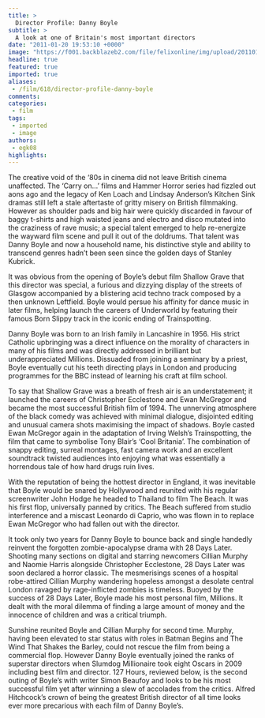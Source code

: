 ```yaml
---
title: >
  Director Profile: Danny Boyle
subtitle: >
  A look at one of Britain's most important directors
date: "2011-01-20 19:53:10 +0000"
image: "https://f001.backblazeb2.com/file/felixonline/img/upload/201101201951-ks607-dannyboy.jpg"
headline: true
featured: true
imported: true
aliases:
 - /film/618/director-profile-danny-boyle
comments:
categories:
 - film
tags:
 - imported
 - image
authors:
 - egk08
highlights:
---
```


The creative void of the ‘80s in cinema did not leave British cinema unaffected. The ‘Carry on…’ films and Hammer Horror series had fizzled out aons ago and the legacy of Ken Loach and Lindsay Anderson’s Kitchen Sink dramas still left a stale aftertaste of gritty misery on British filmmaking. However as shoulder pads and big hair were quickly discarded in favour of baggy t-shirts and high waisted jeans and electro and disco mutated into the craziness of rave music; a special talent emerged to help re-energize the wayward film scene and pull it out of the doldrums. That talent was Danny Boyle and now a household name, his distinctive style and ability to transcend genres hadn’t been seen since the golden days of Stanley Kubrick.

It was obvious from the opening of Boyle’s debut film Shallow Grave that this director was special, a furious and dizzying display of the streets of Glasgow accompanied by a blistering acid techno track composed by a then unknown Leftfield. Boyle would persue his affinity for dance music in later films, helping launch the careers of Underworld by featuring their famous Born Slippy track in the iconic ending of Trainspotting.

Danny Boyle was born to an Irish family in Lancashire in 1956. His strict Catholic upbringing was a direct influence on the morality of characters in many of his films and was directly addressed in brilliant but underappreciated Millions. Dissuaded from joining a seminary by a priest, Boyle eventually cut his teeth directing plays in London and producing programmes for the BBC instead of learning his craft at film school.

To say that Shallow Grave was a breath of fresh air is an understatement; it launched the careers of Christopher Ecclestone and Ewan McGregor and became the most successful British film of 1994. The unnerving atmosphere of the black comedy was achieved with minimal dialogue, disjointed editing and unusual camera shots maximising the impact of shadows. Boyle casted Ewan McGregor again in the adaptation of Irving Welsh’s Trainspotting, the film that came to symbolise Tony Blair’s ‘Cool Britania’. The combination of snappy editing, surreal montages, fast camera work and an excellent soundtrack twisted audiences into enjoying what was essentially a horrendous tale of how hard drugs ruin lives.

With the reputation of being the hottest director in England, it was inevitable that Boyle would be snared by Hollywood and reunited with his regular screenwriter John Hodge he headed to Thailand to film The Beach. It was his first flop, universally panned by critics. The Beach suffered from studio interference and a miscast Leonardo di Caprio, who was flown in to replace Ewan McGregor who had fallen out with the director.

It took only two years for Danny Boyle to bounce back and single handedly reinvent the forgotten zombie-apocalypse drama with 28 Days Later. Shooting many sections on digital and starring newcomers Cillian Murphy and Naomie Harris alongside Christopher Ecclestone, 28 Days Later was soon declared a horror classic. The mesmerisings scenes of a hospital robe-attired Cillian Murphy wandering hopeless amongst a desolate central London ravaged by rage-inflicted zombies is timeless. Buoyed by the success of 28 Days Later, Boyle made his most personal film, Millions. It dealt with the moral dilemma of finding a large amount of money and the innocence of children and was a critical triumph.

Sunshine reunited Boyle and Cillian Murphy for second time. Murphy, having been elevated to star status with roles in Batman Begins and The Wind That Shakes the Barley, could not rescue the film from being a commercial flop. However Danny Boyle eventually joined the ranks of superstar directors when Slumdog Millionaire took eight Oscars in 2009 including best film and director. 127 Hours, reviewed below, is the second outing of Boyle’s with writer Simon Beaufoy and looks to be his most successful film yet after winning a slew of accolades from the critics. Alfred Hitchcock’s crown of being the greatest British director of all time looks ever more precarious with each film of Danny Boyle’s.
